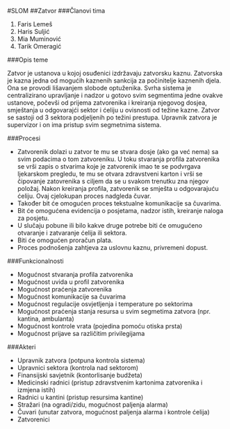 #SLOM
##Zatvor
###Članovi tima
1. Faris Lemeš
2. Haris Suljić
3. Mia Muminović
4. Tarik Omeragić

###Opis teme

Zatvor je ustanova u kojoj osuđenici izdržavaju zatvorsku kaznu. Zatvorska je kazna jedna od mogućih kaznenih sankcija za počinitelje kaznenih djela. Ona se provodi lišavanjem slobode optuženika. Svrha sistema je centralizirano upravljanje i nadzor u gotovo svim segmentima jedne ovakve ustanove, počevši od prijema zatvorenika i kreiranja njegovog dosjea, smještanja u odgovarajći sektor i ćeliju u ovisnosti od težine kazne. Zatvor se sastoji od 3 sektora podjeljenih po težini prestupa. Upravnik zatvora je supervizor i on ima pristup svim segmetnima sistema.

###Procesi

- Zatvorenik dolazi u zatvor te mu se stvara dosje (ako ga već nema) sa svim podacima o tom zatvoreniku. U toku stvaranja profila zatvorenika se vrši zapis o stvarima koje je zatvorenik imao te se podvrgava ljekarskom pregledu, te mu se otvara zdravstveni karton i vrši se čipovanje zatovrenika s ciljem da se u svakom trenutku zna njegov položaj. Nakon kreiranja profila, zatvorenik se smješta u odgovarajuću ćeliju. Ovaj cjelokupan proces nadgleda čuvar.
- Također bit će omogućen proces tekstualne komunikacije sa čuvarima.
- Bit će omogućena evidencija o posjetama, nadzor istih, kreiranje naloga za posjetu.
- U slučaju pobune ili bilo kakve druge potrebe biti će omugućeno otvaranje i zatvaranje ćelija ili sektora.
- Biti će omogućen proračun plata. 
- Proces podnošenja zahtjeva za uslovnu kaznu, privremeni dopust.

###Funkcionalnosti

- Mogućnost stvaranja profila zatvorenika
- Mogućnost uvida u profil zatvorenika
- Mogućnost praćenja zatvorenika
- Mogućnost komunikacije sa čuvarima
- Mogućnost regulacije osvjetljenja i temperature po sektorima
- Mogućnost praćenja stanja resursa u svim segmetima zatvora (npr. kantina, ambulanta)
- Mogućnost kontrole vrata (pojedina pomoću otiska prsta)
- Mogućnost prijave sa različitim privilegijama

###Akteri

- Upravnik zatvora (potpuna kontrola sistema)
- Upravnici sektora (kontrola nad sektorom)
- Finansijski savjetnik (kontorlisanje budžeta)
- Medicinski radnici (pristup zdravstvenim kartonima zatvorenika i izmjena istih)
- Radnici u kantini (pristup resursima kantine)
- Stražari (na ogradi/zidu, mogućnost paljenja alarma)
- Čuvari (unutar zatvora, mogućnost paljenja alarma i kontrole ćelija)
- Zatvorenici 
